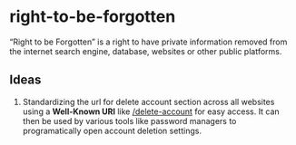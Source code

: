 # right-to-be-forgotten

“Right to be Forgotten” is a right to have private information removed from the internet search engine, database, websites or other public platforms.

## Ideas

1. Standardizing the url for delete account section across all websites using a **Well-Known URI** like [/delete-account][deleteacc] for easy access. It can then be used by various tools like password managers to programatically open account deletion settings.

[deleteacc]: ../main/delete-account.md
